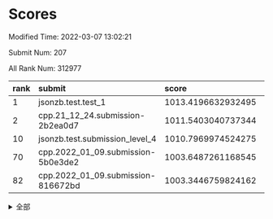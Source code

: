 # Scores

Modified Time: 2022-03-07 13:02:21

Submit Num: 207

All Rank Num: 312977

| rank |               submit               |       score        |       sigma        | pk_num |
| :--- | :--------------------------------- | :----------------- | :----------------- | :----- |
| 1    | jsonzb.test.test_1                 | 1013.4196632932495 | 0.8436971229861727 | 6048   |
| 2    | cpp.21_12_24.submission-2b2ea0d7   | 1011.5403040737344 | 0.7842182683137497 | 6049   |
| 10   | jsonzb.test.submission_level_4     | 1010.7969974524275 | 0.80002985758205   | 6048   |
| 70   | cpp.2022_01_09.submission-5b0e3de2 | 1003.6487261168545 | 0.7296385975466815 | 6049   |
| 82   | cpp.2022_01_09.submission-816672bd | 1003.3446759824162 | 0.7158456046150942 | 6048   |


<details>
<summary>全部</summary>

| rank |                 submit                 |       score        |       sigma        | pk_num |
| :--- | :------------------------------------- | :----------------- | :----------------- | :----- |
| 1    | jsonzb.test.test_1                     | 1013.4196632932495 | 0.8436971229861727 | 6048   |
| 2    | cpp.21_12_24.submission-2b2ea0d7       | 1011.5403040737344 | 0.7842182683137497 | 6049   |
| 3    | gobigger.level_3.submission_level_3_6  | 1011.5306235060024 | 0.7550298691932674 | 6054   |
| 4    | gobigger.level_3.submission_level_3_39 | 1011.5003418806097 | 0.772888265093778  | 6052   |
| 5    | gobigger.level_3.submission_level_3_19 | 1011.2217655002183 | 0.739970215564339  | 6044   |
| 6    | gobigger.level_3.submission_level_3_21 | 1011.1470109192378 | 0.7906004304773093 | 6041   |
| 7    | gobigger.level_3.submission_level_3_42 | 1011.0640205382122 | 0.775305067266372  | 6049   |
| 8    | gobigger.level_3.submission_level_3_44 | 1011.0408748239819 | 0.7692103652733855 | 6050   |
| 9    | gobigger.level_3.submission_level_3_10 | 1010.9736996298363 | 0.757540139650082  | 6047   |
| 10   | jsonzb.test.submission_level_4         | 1010.7969974524275 | 0.80002985758205   | 6048   |
| 11   | gobigger.level_3.submission_level_3_22 | 1010.7960561238746 | 0.774959722032751  | 6047   |
| 12   | gobigger.level_3.submission_level_3_41 | 1010.7771685767747 | 0.7599202990080947 | 6045   |
| 13   | gobigger.level_3.submission_level_3_46 | 1010.7656730402097 | 0.7456571228819859 | 6049   |
| 14   | gobigger.level_3.submission_level_3_45 | 1010.669798099713  | 0.7636409142428668 | 6050   |
| 15   | gobigger.level_3.submission_level_3_38 | 1010.6036432792504 | 0.7568958369007274 | 6048   |
| 16   | gobigger.level_3.submission_level_3_14 | 1010.5173587228174 | 0.780174775432083  | 6049   |
| 17   | gobigger.level_3.submission_level_3_17 | 1010.49234431881   | 0.7573924526948889 | 6050   |
| 18   | gobigger.level_3.submission_level_3_13 | 1010.465220350237  | 0.7627998311669072 | 6054   |
| 19   | gobigger.level_3.submission_level_3_25 | 1010.4620611618615 | 0.7596844562443522 | 6051   |
| 20   | gobigger.level_3.submission_level_3_16 | 1010.4588630377597 | 0.7584645950731832 | 6049   |
| 21   | gobigger.level_3.submission_level_3_29 | 1010.4429563651414 | 0.7646570652487994 | 6051   |
| 22   | gobigger.level_3.submission_level_3_11 | 1010.4045928591947 | 0.7811043054022432 | 6043   |
| 23   | gobigger.level_3.submission_level_3_36 | 1010.3454082567217 | 0.770674749168988  | 6049   |
| 24   | gobigger.level_3.submission_level_3_4  | 1010.0528444500096 | 0.7664745126839463 | 6048   |
| 25   | gobigger.level_3.submission_level_3_9  | 1009.9596351039137 | 0.7609607686412092 | 6049   |
| 26   | gobigger.level_3.submission_level_3_27 | 1009.8931474894888 | 0.7529451881064716 | 6052   |
| 27   | gobigger.level_3.submission_level_3_1  | 1009.8228382881928 | 0.7768227461925252 | 6047   |
| 28   | gobigger.level_3.submission_level_3_49 | 1009.7610375211732 | 0.7450297429836807 | 6049   |
| 29   | gobigger.level_3.submission_level_3_37 | 1009.7306724893699 | 0.7523150084844759 | 6049   |
| 30   | gobigger.level_3.submission_level_3_31 | 1009.7289995356017 | 0.7444996963498345 | 6042   |
| 31   | gobigger.level_3.submission_level_3_40 | 1009.5745516149345 | 0.742989767935311  | 6048   |
| 32   | gobigger.level_3.submission_level_3_0  | 1009.5705202766418 | 0.7675709864550687 | 6044   |
| 33   | gobigger.level_3.submission_level_3_43 | 1009.5607432765003 | 0.7481346816006937 | 6048   |
| 34   | gobigger.level_3.submission_level_3_48 | 1009.5162751810474 | 0.7557847483110528 | 6049   |
| 35   | gobigger.level_3.submission_level_3_7  | 1009.4772254047444 | 0.7902115600640014 | 6048   |
| 36   | gobigger.level_3.submission_level_3_26 | 1009.4654113781332 | 0.7436170249447037 | 6048   |
| 37   | gobigger.level_3.submission_level_3_12 | 1009.272962101726  | 0.7379876466124592 | 6050   |
| 38   | gobigger.level_3.submission_level_3_8  | 1009.2660767276489 | 0.7732688943170932 | 6052   |
| 39   | gobigger.level_3.submission_level_3_18 | 1009.255823204904  | 0.7524865342333222 | 6051   |
| 40   | gobigger.level_3.submission_level_3_32 | 1009.2236543613412 | 0.7312743189062475 | 6047   |
| 41   | gobigger.level_3.submission_level_3_35 | 1009.092568995958  | 0.7344051794723184 | 6046   |
| 42   | gobigger.level_3.submission_level_3_15 | 1009.0655221991698 | 0.74086645715306   | 6049   |
| 43   | gobigger.level_3.submission_level_3_2  | 1009.0528195764653 | 0.7413209853456725 | 6050   |
| 44   | gobigger.level_3.submission_level_3_3  | 1008.9786982308115 | 0.7686370033252155 | 6049   |
| 45   | gobigger.level_3.submission_level_3_28 | 1008.8399398667402 | 0.7505463640576159 | 6049   |
| 46   | gobigger.level_3.submission_level_3_33 | 1008.8002945492619 | 0.7247424948429976 | 6041   |
| 47   | gobigger.level_3.submission_level_3_34 | 1008.7884414253783 | 0.7362274176360443 | 6049   |
| 48   | gobigger.level_3.submission_level_3_23 | 1008.7277459721342 | 0.7470693669070175 | 6050   |
| 49   | gobigger.level_3.submission_level_3_30 | 1008.7078572165266 | 0.7402882427197776 | 6051   |
| 50   | gobigger.level_3.submission_level_3_20 | 1008.4254510829561 | 0.7459669360602977 | 6048   |
| 51   | gobigger.level_3.submission_level_3_47 | 1008.2967378665332 | 0.7443745474254804 | 6049   |
| 52   | gobigger.level_3.submission_level_3_5  | 1008.1651795359971 | 0.7505121176741469 | 6048   |
| 53   | gobigger.level_3.submission_level_3_24 | 1007.8857536884376 | 0.7310167012861769 | 6044   |
| 54   | gobigger.level_1.submission_level_1_49 | 1004.7761358606564 | 0.7270613824766968 | 6048   |
| 55   | gobigger.level_1.submission_level_1_10 | 1004.7019980733318 | 0.7197525473992019 | 6050   |
| 56   | gobigger.level_1.submission_level_1_47 | 1004.6903684445497 | 0.7209600592859914 | 6047   |
| 57   | gobigger.level_1.submission_level_1_14 | 1004.5689902999844 | 0.7178143702814641 | 6048   |
| 58   | gobigger.level_1.submission_level_1_22 | 1004.4937223603227 | 0.7098236426058119 | 6046   |
| 59   | gobigger.level_1.submission_level_1_23 | 1004.4445967700516 | 0.7156116037420314 | 6052   |
| 60   | gobigger.level_1.submission_level_1_38 | 1004.2880958709555 | 0.721132121839971  | 6054   |
| 61   | gobigger.level_1.submission_level_1_13 | 1004.2019044510001 | 0.7140867848656722 | 6049   |
| 62   | gobigger.level_1.submission_level_1_34 | 1004.069508116023  | 0.7104129303159971 | 6048   |
| 63   | gobigger.level_1.submission_level_1_36 | 1003.9804371645847 | 0.7287962091751065 | 6049   |
| 64   | gobigger.level_1.submission_level_1_41 | 1003.8623476218188 | 0.7093154763993231 | 6050   |
| 65   | gobigger.level_1.submission_level_1_18 | 1003.8321464767881 | 0.7183972588005931 | 6050   |
| 66   | gobigger.level_1.submission_level_1_39 | 1003.8176843317324 | 0.7131336470009195 | 6043   |
| 67   | gobigger.level_1.submission_level_1_43 | 1003.7805776953084 | 0.7130410012324936 | 6045   |
| 68   | gobigger.level_1.submission_level_1_20 | 1003.721005432636  | 0.7229577515517557 | 6049   |
| 69   | gobigger.level_1.submission_level_1_8  | 1003.6493108735826 | 0.7029225278201653 | 6043   |
| 70   | cpp.2022_01_09.submission-5b0e3de2     | 1003.6487261168545 | 0.7296385975466815 | 6049   |
| 71   | gobigger.level_1.submission_level_1_24 | 1003.546354205607  | 0.7303567876821616 | 6046   |
| 72   | gobigger.level_1.submission_level_1_19 | 1003.541741854502  | 0.7119210464644004 | 6046   |
| 73   | gobigger.level_1.submission_level_1_27 | 1003.5227923685692 | 0.7137549486576562 | 6047   |
| 74   | gobigger.level_1.submission_level_1_29 | 1003.5087669233197 | 0.7183866565085258 | 6046   |
| 75   | gobigger.level_1.submission_level_1_0  | 1003.4868141790612 | 0.6983898947319903 | 6046   |
| 76   | gobigger.level_1.submission_level_1_5  | 1003.47560605199   | 0.7229962426008057 | 6052   |
| 77   | gobigger.level_1.submission_level_1_12 | 1003.44636346471   | 0.7080786907858633 | 6045   |
| 78   | gobigger.level_1.submission_level_1_48 | 1003.4455136910885 | 0.7182811103639721 | 6044   |
| 79   | gobigger.level_1.submission_level_1_9  | 1003.3936124336357 | 0.7202616955579084 | 6046   |
| 80   | gobigger.level_1.submission_level_1_40 | 1003.3894037565968 | 0.7104605763569971 | 6047   |
| 81   | gobigger.level_1.submission_level_1_31 | 1003.345700854525  | 0.7257270734454835 | 6049   |
| 82   | cpp.2022_01_09.submission-816672bd     | 1003.3446759824162 | 0.7158456046150942 | 6048   |
| 83   | gobigger.level_1.submission_level_1_26 | 1003.2869997321285 | 0.7090613529760086 | 6052   |
| 84   | gobigger.level_1.submission_level_1_6  | 1003.2289426476085 | 0.7131250898439    | 6049   |
| 85   | gobigger.level_1.submission_level_1_1  | 1003.1394098867468 | 0.708973630699902  | 6044   |
| 86   | gobigger.level_1.submission_level_1_4  | 1003.0743805254034 | 0.7254231045896383 | 6047   |
| 87   | gobigger.level_1.submission_level_1_30 | 1003.0666281249278 | 0.707130138559321  | 6046   |
| 88   | gobigger.level_1.submission_level_1_17 | 1003.0556081041851 | 0.7152100511516232 | 6044   |
| 89   | gobigger.level_1.submission_level_1_3  | 1003.0502805470257 | 0.7268658123682195 | 6053   |
| 90   | gobigger.level_1.submission_level_1_35 | 1003.0384227056102 | 0.7197800745536574 | 6049   |
| 91   | gobigger.level_1.submission_level_1_42 | 1003.0214708475382 | 0.7022800015042491 | 6047   |
| 92   | gobigger.level_1.submission_level_1_15 | 1002.9525156492866 | 0.7196528907406567 | 6044   |
| 93   | gobigger.level_1.submission_level_1_25 | 1002.8322191067582 | 0.7169645443136464 | 6048   |
| 94   | gobigger.level_1.submission_level_1_44 | 1002.8192170663503 | 0.7132792501198607 | 6046   |
| 95   | gobigger.level_1.submission_level_1_32 | 1002.6418701595637 | 0.710862965826053  | 6043   |
| 96   | gobigger.level_1.submission_level_1_46 | 1002.5656077053926 | 0.7174217914270181 | 6049   |
| 97   | gobigger.level_1.submission_level_1_21 | 1002.3240576039585 | 0.7113169755327508 | 6045   |
| 98   | gobigger.level_1.submission_level_1_45 | 1002.306017143245  | 0.7109472254042576 | 6047   |
| 99   | gobigger.level_1.submission_level_1_2  | 1002.259283515354  | 0.7147550621594334 | 6046   |
| 100  | gobigger.level_1.submission_level_1_7  | 1002.2156622677588 | 0.7046870051394558 | 6049   |
| 101  | gobigger.level_1.submission_level_1_37 | 1002.184509722935  | 0.7129084902003344 | 6049   |
| 102  | gobigger.level_1.submission_level_1_28 | 1001.9374839230445 | 0.7083872918151445 | 6047   |
| 103  | gobigger.level_1.submission_level_1_33 | 1001.8188691344794 | 0.7086336263405932 | 6048   |
| 104  | gobigger.level_1.submission_level_1_16 | 1001.5150942444833 | 0.7044250801722267 | 6046   |
| 105  | gobigger.level_1.submission_level_1_11 | 1000.7576591834114 | 0.7129641347149985 | 6048   |
| 106  | gobigger.random.submission_random_42   | 997.353820262566   | 0.6971029697492966 | 6048   |
| 107  | gobigger.random.submission_random_33   | 997.1606777706932  | 0.7072820894713746 | 6045   |
| 108  | gobigger.random.submission_random_41   | 996.8343601571245  | 0.7126216774579924 | 6048   |
| 109  | gobigger.random.submission_random_22   | 996.8095341090781  | 0.7150291958173323 | 6050   |
| 110  | gobigger.random.submission_random_28   | 996.7745843694219  | 0.7096309674294777 | 6050   |
| 111  | gobigger.random.submission_random_32   | 996.7542473375609  | 0.7045333669450633 | 6052   |
| 112  | gobigger.random.submission_random_6    | 996.6215128084182  | 0.6937603921861345 | 6045   |
| 113  | gobigger.random.submission_random_23   | 996.5828080536978  | 0.7113596245793238 | 6050   |
| 114  | gobigger.random.submission_random_18   | 996.5081909932775  | 0.70351574782431   | 6046   |
| 115  | gobigger.random.submission_random_44   | 996.4888746965273  | 0.7145420759667428 | 6050   |
| 116  | gobigger.random.submission_random_39   | 996.4799408110099  | 0.7109839771970952 | 6046   |
| 117  | gobigger.random.submission_random_35   | 996.3413732896025  | 0.7091876253853103 | 6048   |
| 118  | gobigger.random.submission_random_5    | 996.3215340836377  | 0.7044869079695187 | 6045   |
| 119  | gobigger.random.submission_random_11   | 996.29129851886    | 0.7145461082152645 | 6046   |
| 120  | gobigger.random.submission_random_38   | 996.2610474749196  | 0.7165823227876589 | 6049   |
| 121  | gobigger.random.submission_random_13   | 996.2530301986839  | 0.7068719563589547 | 6052   |
| 122  | gobigger.random.submission_random_30   | 996.2277457618546  | 0.7107016592883603 | 6047   |
| 123  | gobigger.random.submission_random_16   | 996.2215286475389  | 0.7090515807193175 | 6046   |
| 124  | gobigger.random.submission_random_20   | 996.1423960935073  | 0.7012523516217999 | 6047   |
| 125  | gobigger.random.submission_random_15   | 996.1369464727966  | 0.7058963768818751 | 6044   |
| 126  | gobigger.random.submission_random_36   | 996.1233020936944  | 0.7011636058169324 | 6047   |
| 127  | gobigger.random.submission_random_7    | 996.1172984230366  | 0.7117288516110127 | 6044   |
| 128  | gobigger.random.submission_random_25   | 996.0922196319734  | 0.7123087187759447 | 6046   |
| 129  | gobigger.random.submission_random_27   | 996.0515199826008  | 0.7340009565163069 | 6052   |
| 130  | gobigger.random.submission_random_8    | 996.0514148964987  | 0.7168145662467903 | 6049   |
| 131  | gobigger.random.submission_random_17   | 995.9606057758672  | 0.7165833671592794 | 6050   |
| 132  | gobigger.random.submission_random_1    | 995.9118825954317  | 0.70374946629866   | 6046   |
| 133  | gobigger.random.submission_random_46   | 995.866898540675   | 0.707398451188194  | 6051   |
| 134  | gobigger.random.submission_random_49   | 995.8504708775944  | 0.7083140999488948 | 6047   |
| 135  | gobigger.random.submission_random_34   | 995.8198664941075  | 0.7168681645432031 | 6047   |
| 136  | gobigger.random.submission_random_31   | 995.7960203928551  | 0.715787592440135  | 6041   |
| 137  | gobigger.random.submission_random_3    | 995.7921926494722  | 0.7166601266509975 | 6050   |
| 138  | gobigger.random.submission_random_40   | 995.7777136205929  | 0.7029621350187867 | 6046   |
| 139  | gobigger.random.submission_random_10   | 995.7545545503532  | 0.7118740259123362 | 6046   |
| 140  | gobigger.random.submission_random_14   | 995.6956334743409  | 0.7195696795391686 | 6050   |
| 141  | gobigger.random.submission_random_2    | 995.6317974932364  | 0.70490094972894   | 6045   |
| 142  | gobigger.random.submission_random_43   | 995.6317736462576  | 0.7014838878264441 | 6050   |
| 143  | gobigger.random.submission_random_21   | 995.6052010695298  | 0.699319904721123  | 6050   |
| 144  | gobigger.random.submission_random_9    | 995.5712416624232  | 0.7238633725584169 | 6050   |
| 145  | gobigger.random.submission_random_29   | 995.4840833868843  | 0.719503905039498  | 6048   |
| 146  | gobigger.random.submission_random_48   | 995.460487581632   | 0.7253009527339382 | 6041   |
| 147  | gobigger.random.submission_random_4    | 995.3988332381874  | 0.7094423214041419 | 6045   |
| 148  | gobigger.level_2.submission_level_2_25 | 995.384912391448   | 0.7268708779819358 | 6049   |
| 149  | gobigger.random.submission_random_26   | 995.3049234789814  | 0.7111492358603986 | 6045   |
| 150  | gobigger.random.submission_random_0    | 995.2712439573558  | 0.71646716637729   | 6047   |
| 151  | gobigger.random.submission_random_45   | 995.180277112097   | 0.7080404374572824 | 6049   |
| 152  | gobigger.random.submission_random_37   | 995.1170572630236  | 0.7202033399146263 | 6047   |
| 153  | gobigger.random.submission_random_24   | 995.0736788017049  | 0.7095678699400487 | 6044   |
| 154  | gobigger.random.submission_random_12   | 995.0475992922633  | 0.7122482387371524 | 6049   |
| 155  | gobigger.random.submission_random_47   | 994.9460283534697  | 0.712609839300258  | 6043   |
| 156  | gobigger.random.submission_random_19   | 994.5870258683897  | 0.7183746936076233 | 6046   |
| 157  | gobigger.level_2.submission_level_2_32 | 994.5829773603917  | 0.7268436183857777 | 6056   |
| 158  | gobigger.level_2.submission_level_2_5  | 994.4001313968241  | 0.7344819967708728 | 6045   |
| 159  | gobigger.level_2.submission_level_2_30 | 993.9805352133784  | 0.7233233073064869 | 6051   |
| 160  | gobigger.level_2.submission_level_2_34 | 993.9492552300413  | 0.7258835412410888 | 6044   |
| 161  | gobigger.level_2.submission_level_2_15 | 993.8212762084225  | 0.7479389373091346 | 6047   |
| 162  | gobigger.level_2.submission_level_2_10 | 993.293580145995   | 0.7279254839720324 | 6051   |
| 163  | gobigger.level_2.submission_level_2_28 | 993.2504146029138  | 0.7553240987719703 | 6048   |
| 164  | gobigger.level_2.submission_level_2_24 | 993.0903953075394  | 0.7377230785971727 | 6050   |
| 165  | gobigger.level_2.submission_level_2_47 | 993.0639163333577  | 0.7346083470140891 | 6048   |
| 166  | gobigger.level_2.submission_level_2_43 | 993.0639120571025  | 0.7300200521696274 | 6047   |
| 167  | gobigger.level_2.submission_level_2_33 | 992.9350713599332  | 0.7478958970248283 | 6050   |
| 168  | gobigger.level_2.submission_level_2_19 | 992.9330070351376  | 0.7225034263359431 | 6047   |
| 169  | gobigger.level_2.submission_level_2_7  | 992.8089594893703  | 0.7258174299805378 | 6050   |
| 170  | gobigger.level_2.submission_level_2_42 | 992.807712100273   | 0.7320489573309191 | 6048   |
| 171  | gobigger.level_2.submission_level_2_45 | 992.7330761659136  | 0.7380819876793591 | 6045   |
| 172  | gobigger.level_2.submission_level_2_22 | 992.681672112973   | 0.7363029108963302 | 6049   |
| 173  | gobigger.level_2.submission_level_2_14 | 992.6603433161094  | 0.7384448144126212 | 6046   |
| 174  | gobigger.level_2.submission_level_2_1  | 992.547989674721   | 0.737396141153276  | 6049   |
| 175  | gobigger.level_2.submission_level_2_0  | 992.5296002042223  | 0.7566804569510097 | 6050   |
| 176  | gobigger.level_2.submission_level_2_11 | 992.5197785069021  | 0.7450635722875822 | 6048   |
| 177  | gobigger.level_2.submission_level_2_26 | 992.4533972636923  | 0.7350480040801801 | 6050   |
| 178  | gobigger.level_2.submission_level_2_17 | 992.2918229055692  | 0.7723207286843863 | 6047   |
| 179  | gobigger.level_2.submission_level_2_48 | 992.2452794721742  | 0.731886408047048  | 6053   |
| 180  | gobigger.level_2.submission_level_2_20 | 992.191634732047   | 0.7365028597992107 | 6045   |
| 181  | gobigger.level_2.submission_level_2_38 | 992.1807126309029  | 0.746241939782311  | 6051   |
| 182  | gobigger.level_2.submission_level_2_16 | 992.1349160698824  | 0.7445398917437551 | 6051   |
| 183  | gobigger.level_2.submission_level_2_21 | 992.121468206987   | 0.7467724840229252 | 6049   |
| 184  | gobigger.level_2.submission_level_2_39 | 992.0668813209435  | 0.7467299623785901 | 6046   |
| 185  | gobigger.level_2.submission_level_2_23 | 992.0321825890226  | 0.7510602840585665 | 6047   |
| 186  | gobigger.level_2.submission_level_2_31 | 992.0268736622195  | 0.7349916654250236 | 6045   |
| 187  | gobigger.level_2.submission_level_2_41 | 991.9952783685387  | 0.7295166326348476 | 6051   |
| 188  | gobigger.level_2.submission_level_2_13 | 991.9730731187701  | 0.7514537651252862 | 6048   |
| 189  | gobigger.level_2.submission_level_2_6  | 991.8574867611522  | 0.7467742961153047 | 6054   |
| 190  | gobigger.level_2.submission_level_2_49 | 991.8403157111287  | 0.7310146053268223 | 6046   |
| 191  | gobigger.level_2.submission_level_2_3  | 991.810530540911   | 0.7528666667668011 | 6047   |
| 192  | gobigger.level_2.submission_level_2_9  | 991.8032110810822  | 0.7452514582029457 | 6050   |
| 193  | gobigger.level_2.submission_level_2_29 | 991.7871034037948  | 0.7501838901414905 | 6046   |
| 194  | gobigger.level_2.submission_level_2_44 | 991.7138867695069  | 0.7518667822320226 | 6047   |
| 195  | gobigger.level_2.submission_level_2_2  | 991.6971863312677  | 0.7566405824270366 | 6055   |
| 196  | gobigger.level_2.submission_level_2_4  | 991.6795556470381  | 0.7502598291625718 | 6051   |
| 197  | gobigger.level_2.submission_level_2_36 | 991.5159213448115  | 0.7665217845895503 | 6049   |
| 198  | gobigger.level_2.submission_level_2_18 | 991.4850030489254  | 0.7550265181187223 | 6045   |
| 199  | gobigger.level_2.submission_level_2_8  | 991.3974607015177  | 0.772577590853295  | 6047   |
| 200  | gobigger.level_2.submission_level_2_46 | 991.2154863743808  | 0.7603610231888212 | 6047   |
| 201  | gobigger.level_2.submission_level_2_37 | 991.0013922689967  | 0.7608582034182411 | 6044   |
| 202  | gobigger.level_2.submission_level_2_12 | 990.808402710835   | 0.7417964584630289 | 6052   |
| 203  | gobigger.level_2.submission_level_2_35 | 990.7935258572985  | 0.7490140255424922 | 6045   |
| 204  | gobigger.level_2.submission_level_2_27 | 990.3500706973703  | 0.7502011679515672 | 6048   |
| 205  | gobigger.level_2.submission_level_2_40 | 990.23437416448    | 0.7598981693670774 | 6051   |
| 206  | gobigger.none.submission_none_1        | 978.0912864475877  | 1.2874261048120916 | 6044   |
| 207  | gobigger.none.submission_none_0        | 977.2105916958966  | 1.4441884161703598 | 6048   |

</details>